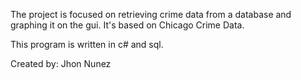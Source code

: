 The project is focused on retrieving crime data from a database and graphing it on the gui. It's based on Chicago Crime Data. 

This program is written in c# and sql. 

Created by: Jhon Nunez
